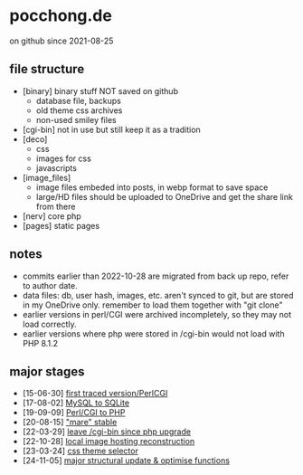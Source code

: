 # pocchong.de

on github since 2021-08-25


## file structure

 - [binary] binary stuff NOT saved on github
   - database file, backups
   - old theme css archives
   - non-used smiley files
 - [cgi-bin] not in use but still keep it as a tradition
 - [deco]
   - css
   - images for css
   - javascripts
- [image_files]
   - image files embeded into posts, in webp format to save space
   - large/HD files should be uploaded to OneDrive and get the share link from there
- [nerv] core php
- [pages] static pages


## notes

 - commits earlier than 2022-10-28 are migrated from back up repo, refer to author date.
 - data files: db, user hash, images, etc. aren't synced to git, but are stored in my OneDrive only. remember to load them together with "git clone"
 - earlier versions in perl/CGI were archived incompletely, so they may not load correctly.
 - earlier versions where php were stored in /cgi-bin would not load with PHP 8.1.2


## major stages
- [15-06-30] [first traced version/PerlCGI](https://github.com/kosmoflips/pocchong/tree/ccdf248b3e2a378e30ad52588caf134dfaddbbf2)
- [17-08-02] [MySQL to SQLite](https://github.com/kosmoflips/pocchong/tree/34deee1d0281016de228382bac82648155a713d7)
- [19-09-09] [Perl/CGI to PHP](https://github.com/kosmoflips/pocchong/tree/216588bc33b38997477e1ae0a6ba92adddc9fc98)
- [20-08-15] ["mare" stable](https://github.com/kosmoflips/pocchong/tree/f779c00f27ec0ee09e34c190efc37e020a94aa2a)
- [22-03-29] [leave /cgi-bin since php upgrade](https://github.com/kosmoflips/pocchong/tree/f1563a37e3eb09267cde6083e3f665be66f1ece1)
- [22-10-28] [local image hosting reconstruction](https://github.com/kosmoflips/pocchong/tree/c0f8b8b4cba5388ac7fb691aa9fd2a125aead819)
- [23-03-24] [css theme selector](https://github.com/kosmoflips/pocchong/tree/63873c09a8d3045e1717eadb9f243d4044719e67)
- [24-11-05] [major structural update & optimise functions](https://github.com/kosmoflips/pocchong/commit/9c70c39d64698b1a14c521f5c26b42e33498e468)
